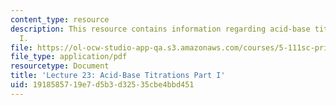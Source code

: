 ```yaml
---
content_type: resource
description: This resource contains information regarding acid-base titrations part
  I.
file: https://ol-ocw-studio-app-qa.s3.amazonaws.com/courses/5-111sc-principles-of-chemical-science-fall-2014/1918585719e7d5b3d32535cbe4bbd451_MIT5_111F14_Lec23.pdf
file_type: application/pdf
resourcetype: Document
title: 'Lecture 23: Acid-Base Titrations Part I'
uid: 19185857-19e7-d5b3-d325-35cbe4bbd451
---
```

